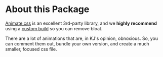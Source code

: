 # About this Package

[Animate.css](https://animate.style/) is an excellent 3rd-party library, and we **highly recommend** using a [custom build](https://animate.style/#custom-builds) so you can remove bloat.

There are a lot of animations that are, in KJ's opinion, obnoxious. So, you can comment them out, bundle your own version, and create a much smaller, focused css file.
